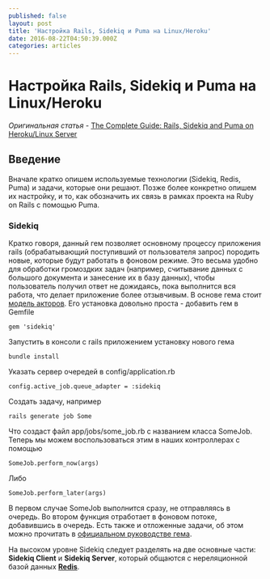 ```yaml
---
published: false
layout: post
title: 'Настройка Rails, Sidekiq и Puma на Linux/Heroku'
date: 2016-08-22T04:50:39.000Z
categories: articles
---
```

# Настройка Rails, Sidekiq и Puma на Linux/Heroku
_Оригинальная статья_ - [The Complete Guide: Rails, Sidekiq and Puma on Heroku/Linux Server](http://julianee.com/rails-sidekiq-and-heroku/)

## Введение
Вначале кратко опишем используемые технологии (Sidekiq, Redis, Puma) и задачи, которые они решают. Позже более конкретно опишем их настройку, и то, как обозначить их связь в рамках проекта на Ruby on Rails с помощью Puma.

### Sidekiq
Кратко говоря, данный гем позволяет основному процессу приложения rails (обрабатывающий поступивший от пользователя запрос) породить новые, которые будут работать в фоновом режиме. Это весьма удобно для обработки громоздких задач (например, считывание данных с большого документа и занесение их в базу данных), чтобы пользователь получил ответ не дожидаясь, пока выполнится вся работа, что делает приложение более отзывчивым. В основе гема стоит [модель акторов](https://ru.wikipedia.org/wiki/%D0%9C%D0%BE%D0%B4%D0%B5%D0%BB%D1%8C_%D0%B0%D0%BA%D1%82%D0%BE%D1%80%D0%BE%D0%B2).
Его установка довольно проста - добавить гем в Gemfile

	gem 'sidekiq'
    
Запустить в консоли с rails приложением установку нового гема 

	bundle install
	
Указать сервер очередей в config/application.rb

	config.active_job.queue_adapter = :sidekiq
    
Создать задачу, например

	rails generate job Some

Что создаст файл app/jobs/some_job.rb с названием класса SomeJob.
Теперь мы можем воспользоваться этим в наших контроллерах с помощью
	
    SomeJob.perform_now(args)

Либо

	SomeJob.perform_later(args)
	
В первом случае SomeJob выполнится сразу, не отправляясь в очередь. Во втором функция отработает в фоновом потоке, добавившись в очередь. Есть также и отложенные задачи, об этом можно прочитать в [официальном руководстве гема](https://github.com/mperham/sidekiq/wiki/Scheduled-Jobs).

На высоком уровне Sidekiq следует разделять на две основные части: **Sidekiq Client** и **Sidekiq Server**, который общаются c нереляционной базой данных [**Redis**](https://ru.wikipedia.org/wiki/Redis). 

